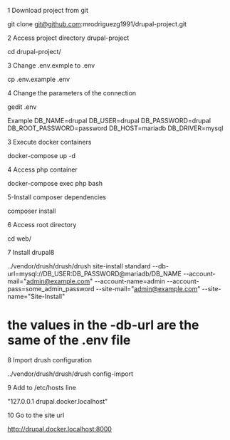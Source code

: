 1 Download project from git

 git clone git@github.com:mrodriguezg1991/drupal-project.git 

2 Access project directory drupal-project

 cd drupal-project/

3 Change .env.exmple to .env

 cp .env.example .env

4 Change the parameters of the connection

 gedit .env

  Example
 	DB_NAME=drupal
	DB_USER=drupal
	DB_PASSWORD=drupal
	DB_ROOT_PASSWORD=password
	DB_HOST=mariadb
	DB_DRIVER=mysql

3 Execute docker containers 

 docker-compose up -d

4 Access php container 

 docker-compose exec php bash

5-Install composer dependencies

 composer install

6 Access root directory

 cd web/

7 Install drupal8 

 ../vendor/drush/drush/drush site-install standard --db-url=mysql://DB_USER:DB_PASSWORD@mariadb/DB_NAME --account-mail="admin@example.com" --account-name=admin --account-pass=some_admin_password --site-mail="admin@example.com" --site-name="Site-Install"

 # the values in the -db-url are the same of the .env file 
 	

8 Import drush configuration

 ../vendor/drush/drush/drush config-import

9 Add to /etc/hosts line 

"127.0.0.1  drupal.docker.localhost" 

10 Go to the site url

http://drupal.docker.localhost:8000
	
